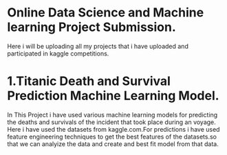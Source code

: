 
# Online Data Science and Machine learning Project Submission.
Here i will be uploading all my projects that i have uploaded and participated
in kaggle competitions.


# 1.Titanic Death and Survival Prediction Machine Learning Model.

In This Project i have used various machine learning models for 
predicting the deaths and survivals of the incident that took place during an voyage.
Here i have used the datasets from kaggle.com.For predictions i have used feature engineering
techniques to get the best features of the datasets.so that we can analyize the data and create 
and best fit model from that data.
